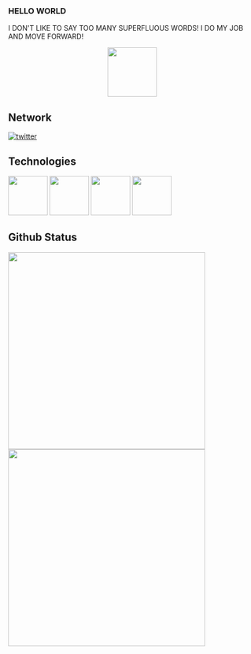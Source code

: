 
### HELLO WORLD

I DON'T LIKE TO SAY TOO MANY SUPERFLUOUS WORDS! I DO MY JOB AND MOVE FORWARD! 
<div id="header" align="center">
  <img src="https://media3.giphy.com/media/IWiAPmq1HS9QZRu8PT/200w.webp?cid=ecf05e47jzmthdojppg5vfogozp6i1rowfx1061yv5kdnq7a&rid=200w.webp&ct=s" width="100"/>
</div>


## Network

<p align="left">
<a href="https://twitter.com/CitlembikSaro">
    <img alt="twitter" src="https://img.shields.io/static/v1?color=blue&logo=twitter&label=Twitter&message=@CitlembikSaro&style=flat-square" />
  </a>
  
  ## Technologies

<p align="left">
 <img src="https://cdn.jsdelivr.net/gh/devicons/devicon/icons/lua/lua-original.svg"  width="80" height="80"/>
  <img src="https://cdn.jsdelivr.net/gh/devicons/devicon/icons/docker/docker-original.svg"  width="80" height="80"/>
  <img src="https://cdn.jsdelivr.net/gh/devicons/devicon/icons/mysql/mysql-original.svg"  width="80" height="80"/>
  <img src="https://cdn.jsdelivr.net/gh/devicons/devicon/icons/postgresql/postgresql-original.svg"  width="80" height="80"/>
  
  ## Github Status

<p align="left" style="margin: 0; padding:0">
  <img width="400px" src="https://github-readme-stats.vercel.app/api/top-langs/?username=kaetaen&hide=html&layout=compact&theme=codeSTACKr" />
  <img width="400px" src="https://github-readme-stats.vercel.app/api?username=kaetaen&theme=codeSTACKr&show_icons=true" />
</p>
